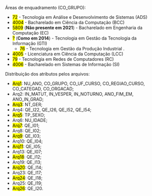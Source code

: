 Áreas de enquadramento (CO_GRUPO):

- <mark>72</mark> - Tecnologia em Análise e Desenvolvimento de Sistemas (ADS)
- <mark>4004</mark> - Bacharelado em Ciência da Computação (BCC) 
- <mark>5809</mark> (**Não presente em 2021**) - Bacharelado em Engenharia da Computação (EC)
- <mark>?</mark> (**Como em 2014**) - Tecnologia em Gestão da Tecnologia da Informação (GTI)
    * <mark>76</mark> - Tecnologia em Gestão da Produção Industrial .
- <mark>4005</mark> - Licenciatura em Ciência da Computação (LCC)
- <mark>79</mark> - Tecnologia em Redes de Computadores (RC)
- <mark>4006</mark> - Bacharelado em Sistemas de Informação (SI)

Distribuição dos atributos pelos arquivos:

- <mark>Arq1</mark>: NU_ANO, CO_GRUPO, CO_UF_CURSO, CO_REGIAO_CURSO, CO_CATEGAD, CO_ORGACAD;
- Arq2: IN_MATUT, IN_VESPER, IN_NOTURNO, ANO_FIM_EM, ANO_IN_GRAD;
- <mark>Arq3</mark>: NT_GER;
- Arq4: QE_I22, QE_I26, QE_I52, QE_I54;
- <mark>Arq5</mark>: TP_SEXO;
- Arq6: NU_IDADE;
- <mark>Arq7</mark>: QE_I01;
- Arq8: QE_I02;
- <mark>Arq9</mark>: QE_I03;
- Arq10: QE_I04;
- <mark>Arq11</mark>: QE_I05;
- Arq13: QE_I07;
- <mark>Arq18</mark>: QE_I12;
- Arq19: QE_I13;
- <mark>Arq20</mark>: QE_I14;
- Arq23: QE_I17;
- <mark>Arq24</mark>: QE_I18;
- Arq25: QE_I19;
- <mark>Arq26</mark>: QE_I20.